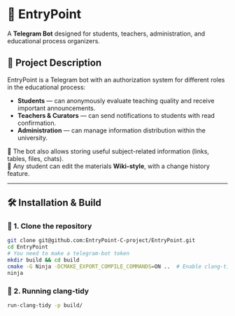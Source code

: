 # 🚀 EntryPoint

A **Telegram Bot** designed for students, teachers, administration, and educational process organizers.

## 📌 Project Description

EntryPoint is a Telegram bot with an authorization system for different roles in the educational process:

- **Students** — can anonymously evaluate teaching quality and receive important announcements.
- **Teachers & Curators** — can send notifications to students with read confirmation.
- **Administration** — can manage information distribution within the university.

🔹 The bot also allows storing useful subject-related information (links, tables, files, chats).  
🔹 Any student can edit the materials **Wiki-style**, with a change history feature.

---

## 🛠 Installation & Build

### 🔹 1. Clone the repository
```sh
git clone git@github.com:EntryPoint-C-project/EntryPoint.git
cd EntryPoint
# You need to make a telegram-bot token
mkdir build && cd build  
cmake -G Ninja -DCMAKE_EXPORT_COMPILE_COMMANDS=ON ..  # Enable clang-tidy support
ninja
``` 
### 🔹 2. Running clang-tidy
```sh
run-clang-tidy -p build/
```